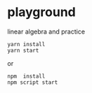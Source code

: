 # playground
linear algebra and practice

```
yarn install
yarn start
```

or

```
npm  install
npm script start
```
